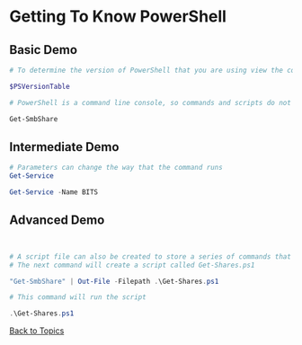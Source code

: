 # Getting To Know PowerShell

## Basic Demo

```PowerShell
# To determine the version of PowerShell that you are using view the contents of this system variable

$PSVersionTable

# PowerShell is a command line console, so commands and scripts do not need to be compiled first to run

Get-SmbShare
```

## Intermediate Demo

```PowerShell
# Parameters can change the way that the command runs 
Get-Service

Get-Service -Name BITS
```

## Advanced Demo

```PowerShell


# A script file can also be created to store a series of commands that can be run by calling the name of the script
# The next command will create a script called Get-Shares.ps1

"Get-SmbShare" | Out-File -Filepath .\Get-Shares.ps1

# This command will run the script

.\Get-Shares.ps1
```


[Back to Topics](../README.md#morning-session)
